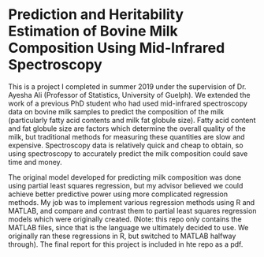 # Prediction and Heritability Estimation of Bovine Milk Composition Using Mid-Infrared Spectroscopy
This is a project I completed in summer 2019 under the supervision of Dr. Ayesha Ali (Professor of Statistics, University of Guelph). We extended the work of a previous PhD student who had used mid-infrared spectroscopy data on bovine milk samples to predict the composition of the milk (particularly fatty acid contents and milk fat globule size). Fatty acid content and fat globule size are factors which determine the overall quality of the milk, but traditional methods for measuring these quantities are slow and expensive. Spectroscopy data is relatively quick and cheap to obtain, so using spectroscopy to accurately predict the milk composition could save time and money.

The original model developed for predicting milk composition was done using partial least squares regression, but my advisor believed we could achieve better predictive power using more complicated regression methods. My job was to implement various regression methods using R and MATLAB, and compare and contrast them to partial least squares regression models which were originally created. (Note: this repo only contains the MATLAB files, since that is the language we ultimately decided to use. We originally ran these regressions in R, but switched to MATLAB halfway through). The final report for this project is included in hte repo as a pdf.
